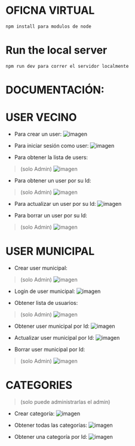 # OFICNA VIRTUAL

```
npm install para modulos de node
```

# Run the local server

```
npm run dev para correr el servidor localmente
```


# DOCUMENTACIÓN:
# USER VECINO
- Para crear un user:
![imagen](https://user-images.githubusercontent.com/116845688/210419705-5673d727-d7b7-453e-b76b-b0419369bf6d.png)

- Para iniciar sesión como user:
![imagen](https://user-images.githubusercontent.com/116845688/210419795-fab76a1d-1ea4-4b48-96c5-dd676ecf8261.png)

- Para obtener la lista de users:
> (solo Admin)
![imagen](https://user-images.githubusercontent.com/116845688/210419948-eb506886-ef81-4007-85d7-7516573047f5.png)

- Para obtener un user por su Id:
> (solo Admin)
![imagen](https://user-images.githubusercontent.com/116845688/210419995-b9ba88d3-d93c-4135-8ff7-72fa1ecd93fd.png)

- Para actualizar un user por su Id:
![imagen](https://user-images.githubusercontent.com/116845688/210420278-44e4aa3e-418f-404d-8579-b4af0e679e33.png)

- Para borrar un user por su Id:
> (solo Admin)
![imagen](https://user-images.githubusercontent.com/116845688/210420484-8388f902-faad-40c3-8f45-ffaa103e7c65.png)

# USER MUNICIPAL
- Crear user municipal:
> (solo Admin)
![imagen](https://user-images.githubusercontent.com/116845688/210420633-7c375c68-ddd0-4fb5-aaf2-747cb8d7b596.png)

- Login de user municipal:
![imagen](https://user-images.githubusercontent.com/116845688/210420722-6d8db918-e7a6-4f44-9b4b-7a3e3c7e2c77.png)

- Obtener lista de usuarios:
> (solo Admin)
![imagen](https://user-images.githubusercontent.com/116845688/210420794-ea14ddea-9c71-486b-8c4a-83b03062ddd3.png)

- Obtener user municipal por Id:
![imagen](https://user-images.githubusercontent.com/116845688/210420892-728ba1f4-6cf9-408b-836b-6dda4295a376.png)

- Actualizar user municipal por Id:
![imagen](https://user-images.githubusercontent.com/116845688/210420943-44d0f4b6-36e0-4a26-b7e9-dd4e4153ddf4.png)

- Borrar user municipal por Id:
> (solo Admin)
![imagen](https://user-images.githubusercontent.com/116845688/210421014-829c3c09-2b6d-44cd-9034-3670cf5133b6.png)

# CATEGORIES 
> (solo puede administrarlas el admin)
- Crear categoría: 
![imagen](https://user-images.githubusercontent.com/116845688/210421252-beb30f36-3b71-4330-862e-8466e81abb07.png)

- Obtener todas las categorías:
![imagen](https://user-images.githubusercontent.com/116845688/210421302-06b16cb3-481f-47f5-937e-f4a09de99e3e.png)

- Obtener una categoría por Id:
![imagen](https://user-images.githubusercontent.com/116845688/210421349-5da63fa0-f4aa-4322-8662-f3c47841cd12.png)










